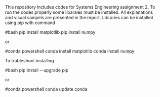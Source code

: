 This repository includes codes for Systems Engineering assignment 2. To run the codes properly some libaraies must be installed.
All explanations and visual sampels are presented in the report.
Libraries can be installed using pip with command

#bash
pip install matplotlib
pip install numpy

or

#conda powershell
conda install matplotlib
conda install numpy

To trubleshoot installing

#bash
pip install --upgrade pip

or

#conda powershell
conda update conda

